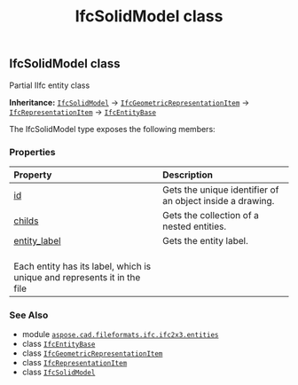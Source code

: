 ﻿---
title: IfcSolidModel class
second_title: Aspose.CAD for Python via .NET API References
description: 
type: docs
weight: 5190
url: /python-net/aspose.cad.fileformats.ifc.ifc2x3.entities/ifcsolidmodel/
is_root: false
---

## IfcSolidModel class

Partial IIfc entity class



**Inheritance:** [`IfcSolidModel`](/cad/python-net/aspose.cad.fileformats.ifc.ifc2x3.entities/ifcsolidmodel) → 
[`IfcGeometricRepresentationItem`](/cad/python-net/aspose.cad.fileformats.ifc.ifc2x3.entities/ifcgeometricrepresentationitem) → 
[`IfcRepresentationItem`](/cad/python-net/aspose.cad.fileformats.ifc.ifc2x3.entities/ifcrepresentationitem) → 
[`IfcEntityBase`](/cad/python-net/aspose.cad.fileformats.ifc/ifcentitybase)



The IfcSolidModel type exposes the following members:

### Properties
| Property | Description |
| :- | :- |
| [id](/cad/python-net/aspose.cad.fileformats.ifc.ifc2x3.entities/ifcsolidmodel/id) | Gets the unique identifier of an object inside a drawing. |
| [childs](/cad/python-net/aspose.cad.fileformats.ifc.ifc2x3.entities/ifcsolidmodel/childs) | Gets the collection of a nested entities. |
| [entity_label](/cad/python-net/aspose.cad.fileformats.ifc.ifc2x3.entities/ifcsolidmodel/entity_label) | Gets the entity label.<br/>Each entity has its label, which is unique and represents it in the file |



### See Also
* module [`aspose.cad.fileformats.ifc.ifc2x3.entities`](..)
* class [`IfcEntityBase`](/cad/python-net/aspose.cad.fileformats.ifc/ifcentitybase)
* class [`IfcGeometricRepresentationItem`](/cad/python-net/aspose.cad.fileformats.ifc.ifc2x3.entities/ifcgeometricrepresentationitem)
* class [`IfcRepresentationItem`](/cad/python-net/aspose.cad.fileformats.ifc.ifc2x3.entities/ifcrepresentationitem)
* class [`IfcSolidModel`](/cad/python-net/aspose.cad.fileformats.ifc.ifc2x3.entities/ifcsolidmodel)
